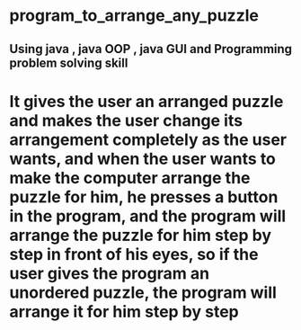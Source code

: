 # program_to_arrange_any_puzzle
## Using java , java OOP , java GUI and Programming problem solving skill
# It gives the user an arranged puzzle and makes the user change its arrangement completely as the user wants, and when the user wants to make the computer arrange the puzzle for him, he presses a button in the program, and the program will arrange the puzzle for him step by step in front of his eyes, so if the user gives the program an unordered puzzle, the program will arrange it for him step by step


